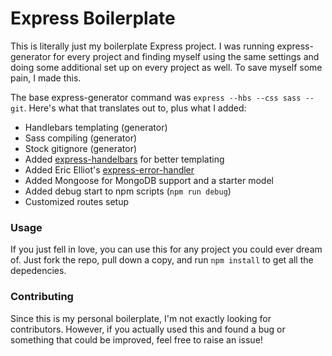 # Express Boilerplate

This is literally just my boilerplate Express project. I was running express-generator for every project and finding myself using the same settings and doing some additional set up on every project as well. To save myself some pain, I made this.

The base express-generator command was `express --hbs --css sass --git`. Here's what that translates out to, plus what I added:
- Handlebars templating (generator)
- Sass compiling (generator)
- Stock gitignore (generator)
- Added [express-handelbars](https://www.npmjs.com/package/express-handlebars) for better templating
- Added Eric Elliot's [express-error-handler](https://www.npmjs.com/package/express-error-handler)
- Added Mongoose for MongoDB support and a starter model
- Added debug start to npm scripts (`npm run debug`)
- Customized routes setup

### Usage

If you just fell in love, you can use this for any project you could ever dream of. Just fork the repo, pull down a copy, and run `npm install` to get all the depedencies.

### Contributing

Since this is my personal boilerplate, I'm not exactly looking for contributors. However, if you actually used this and found a bug or something that could be improved, feel free to raise an issue!